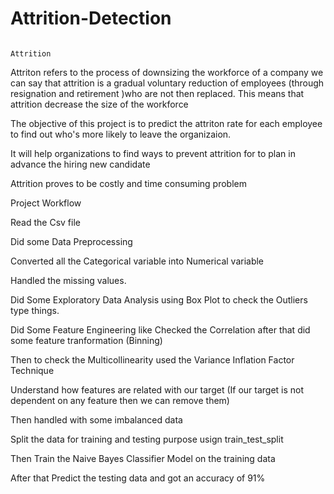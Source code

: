 # Attrition-Detection
                                                                              Attrition
Attriton refers to the process of downsizing the workforce of a company 
we can say that attrition is a gradual voluntary reduction of employees (through resignation and retirement )who are not then replaced. This means that attrition decrease the size of the workforce

The objective of this project is to predict the attriton rate for each employee to find out who's more likely to leave the organizaion.

It will help organizations to find ways to prevent attrition for to plan in advance the hiring new candidate

Attrition proves to be costly and time consuming problem 

Project Workflow

Read the Csv file

Did some Data Preprocessing 

 Converted all the Categorical variable into Numerical variable

 Handled the missing values.

Did Some Exploratory Data Analysis using Box Plot to check the Outliers type things.

Did Some Feature Engineering like Checked the Correlation after that did some feature tranformation (Binning)
	
Then to check the Multicollinearity used the Variance Inflation Factor Technique

Understand how features  are related with our target (If our target is not dependent on any feature then we can remove them)

Then handled with some imbalanced data 

 
Split the data for training and testing purpose usign train_test_split

Then Train the Naive Bayes Classifier Model on the training data

After that Predict the testing data and got an accuracy of 91%




